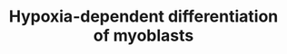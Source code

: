 ---
annotations:
- id: PW:0000008
  parent: signaling pathway
  type: Pathway Ontology
  value: Wnt signaling pathway
- id: PW:0000004
  parent: regulatory pathway
  type: Pathway Ontology
  value: regulatory pathway
- id: CL:0000056
  parent: native cell
  type: Cell Type Ontology
  value: myoblast
- id: PW:0000204
  parent: signaling pathway
  type: Pathway Ontology
  value: Notch signaling pathway
authors:
- ExperiMed
- Laurent
- DeSl
- Eweitz
- Khanspers
- Egonw
citedin:
- link: PMC8260947
  title: 'Hypoxic Signaling in Skeletal Muscle Maintenance and Regeneration: A Systematic
    Review (2021)'
communities: []
description: 'HIF1A modulates myogenic differentiation in hypoxia. Black arrow: activation
  of the signaling pathway/ protein/ molecule. Blunt red arrow: inhibition of the
  signaling path-way/ protein/ molecule. Round blue arrow: Interaction between two
  pathways.'
last-edited: 2024-02-22
ndex: null
organisms:
- Mus musculus
redirect_from:
- /index.php/Pathway:WP5025
- /instance/WP5025
- /instance/WP5025_r128730
revision: r128730
schema-jsonld:
- '@context': https://schema.org/
  '@id': https://wikipathways.github.io/pathways/WP5025.html
  '@type': Dataset
  creator:
    '@type': Organization
    name: WikiPathways
  description: 'HIF1A modulates myogenic differentiation in hypoxia. Black arrow:
    activation of the signaling pathway/ protein/ molecule. Blunt red arrow: inhibition
    of the signaling path-way/ protein/ molecule. Round blue arrow: Interaction between
    two pathways.'
  keywords:
  - BHLHE40
  - CDKN1A
  - CDNK1B
  - HGF
  - HIF1A
  - HIF1AN
  - MAPK14
  - MYF5
  - MYF6
  - MYH
  - MYOG
  - Notch pathway
  - PHD2
  - VEGF
  license: CC0
  name: Hypoxia-dependent differentiation of myoblasts
seo: CreativeWork
title: Hypoxia-dependent differentiation of myoblasts
wpid: WP5025
---